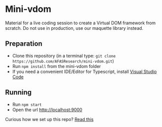 # Mini-vdom
Material for a live coding session to create a Virtual DOM framework from scratch. Do not use in production, use our maquette library instead.

## Preparation
- Clone this repository (in a terminal type: `git clone https://github.com/AFASResearch/mini-vdom.git`)
- Run `npm install` from the mini-vdom folder
- If you need a convenient IDE/Editor for Typescript, install [Visual Studio Code](https://code.visualstudio.com/)

## Running
- Run `npm start`
- Open the url [http://localhost:9000](http://localhost:9000)

Curious how we set up this repo? [Read this](./MAKING-OF.md)
